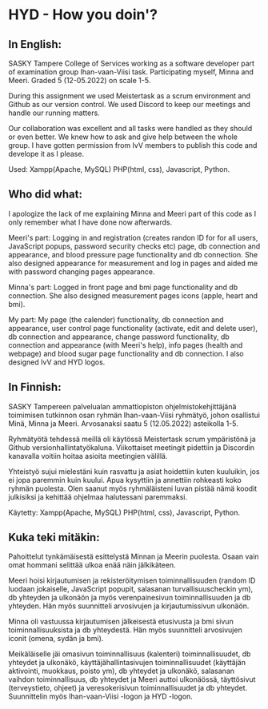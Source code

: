 # HYD - How you doin'?
In English:
-----------
SASKY Tampere College of Services working as a software developer part of examination group Ihan-vaan-Viisi task. Participating myself, Minna and Meeri. Graded 5 (12-05.2022) on scale 1-5.

During this assignment we used Meistertask as a scrum environment and Github as our version control. We used Discord to keep our meetings and handle our running matters.

Our collaboration was excellent and all tasks were handled as they should or even better. We knew how to ask and give help between the whole group. I have gotten permission from IvV members to publish this code and develope it as I please.

Used: Xampp(Apache, MySQL) 
PHP(html, css), Javascript, Python.

Who did what:
-------------

I apologize the lack of me explaining Minna and Meeri part of this code as I only remember what I have done now afterwards.

Meeri's part: Logging in and registration (creates randon ID for for all users, JavaScript popups, password security checks etc) page, db connection and appearance, and blood pressure page functionality and db connection. She also designed appearance for measurement and log in pages and aided me with password changing pages appearance.

Minna's part: Logged in front page and bmi page functionality and db connection. She also designed measurement pages icons (apple, heart and bmi).

My part: My page (the calender) functionality, db connection and appearance, user control page functionality (activate, edit and delete user), db connection and appearance, change password functionality, db connection and appearance (with Meeri's help), info pages (health and webpage) and blood sugar page functionality and db connection. I also designed IvV and HYD logos.

In Finnish:
-----------

SASKY Tampereen palvelualan ammattiopiston ohjelmistokehjittäjänä toimimisen tutkinnon osan ryhmän Ihan-vaan-Viisi ryhmätyö, johon osallistui Minä, Minna ja Meeri. 
Arvosanaksi saatu 5 (12.05.2022) asteikolla 1-5.

Ryhmätyötä tehdessä meillä oli käytössä Meistertask scrum ympäristönä ja Github versionhallintatyökaluna. Viikottaiset meetingit pidettiin ja Discordin kanavalla voitiin hoitaa asioita meetingien välillä.

Yhteistyö sujui mielestäni kuin rasvattu ja asiat hoidettiin kuten kuuluikin, jos ei jopa paremmin kuin kuului. Apua kysyttiin ja annettiin rohkeasti koko ryhmän puolesta. Olen saanut myös ryhmäläisteni luvan pistää nämä koodit julkisiksi ja kehittää ohjelmaa halutessani paremmaksi.

Käytetty: Xampp(Apache, MySQL) 
PHP(html, css), Javascript, Python.


Kuka teki mitäkin:
------------------

Pahoittelut tynkämäisestä esittelystä Minnan ja Meerin puolesta. Osaan vain omat hommani selittää ulkoa enää näin jälkikäteen.

Meeri hoisi kirjautumisen ja rekisteröitymisen toiminnallisuuden (random ID luodaan jokaiselle, JavaScript popupit, salasanan turvallisuuscheckin ym), db yhteyden ja ulkonäön ja myös verenpainesivun toiminnallisuuden ja db yhteyden. Hän myös suunnitteli arvosivujen ja kirjautumissivun ulkonäön.

Minna oli vastuussa kirjautumisen jälkeisestä etusivusta ja bmi sivun toiminnallisuuksista ja db yhteydestä. Hän myös suunnitteli arvosivujen iconit (omena, sydän ja bmi).

Meikäläiselle jäi omasivun toiminnallisuus (kalenteri) toiminnallisuudet, db yhteydet ja ulkonäkö, käyttäjähallintasivujen toiminnallisuudet (käyttäjän aktivointi, muokkaus, poisto ym), db yhteydet ja ulkonäkö, salasanan vaihdon toiminnallisuus, db yhteydet ja Meeri auttoi ulkonäössä, täyttösivut (terveystieto, ohjeet) ja veresokerisivun toiminnallisuudet ja db yhteydet. Suunnittelin myös Ihan-vaan-Viisi -logon ja HYD -logon.




